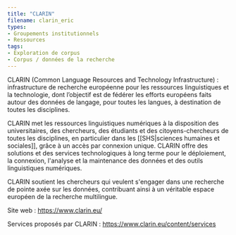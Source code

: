 ```yaml
---
title: "CLARIN"
filename: clarin_eric
types:
- Groupements institutionnels
- Ressources
tags:
- Exploration de corpus
- Corpus / données de la recherche
---
```


CLARIN (Common Language Resources and Technology Infrastructure) : infrastructure de recherche européenne pour les ressources linguistiques et la technologie, dont l’objectif est de fédérer les efforts européens faits autour des données de langage, pour toutes les langues, à destination de toutes les disciplines.

CLARIN met les ressources linguistiques numériques à la disposition des universitaires, des chercheurs, des étudiants et des citoyens-chercheurs de toutes les disciplines, en particulier dans les [[SHS|sciences humaines et sociales]], grâce à un accès par connexion unique. CLARIN offre des solutions et des services technologiques à long terme pour le déploiement, la connexion, l'analyse et la maintenance des données et des outils linguistiques numériques.

CLARIN soutient les chercheurs qui veulent s'engager dans une recherche de pointe axée sur les données, contribuant ainsi à un véritable espace européen de la recherche multilingue.

Site web : <https://www.clarin.eu/>

Services proposés par CLARIN : <https://www.clarin.eu/content/services>

